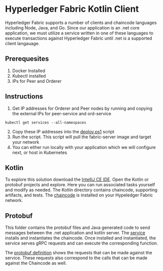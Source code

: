 # Hyperledger Fabric Kotlin Client
Hyperledger Fabric supports a number of clients and chaincode languages including Node, Java, and Go. Since our application is an .net core application, we must utilize a service written in one of these languages to execute transactions against Hyperledger Fabric until .net is a supported client langauage.

## Prerequesites

1. Docker Installed
2. Kubectl installed
3. IPs for Peer and Orderer

## Instructions

1. Get IP addresses for Orderer and Peer nodes by running and copying the external IPs for peer-service and ord-service
```
kubectl get services --all-namespaces
```
2. Copy these IP addresses into the [deploy.ps1](./deploy.ps1) script
3. Run the script. This script will pull the fabric-server image and target your network
4. You can either run locally with your application which we will configure next, or host in Kubernetes

## Kotlin
To explore this solution download the [IntelliJ CE IDE](https://www.jetbrains.com/idea/download/#section=windows). Open the Kotlin or protobuf projects and explore. Here you can run associated tasks yourself and modify as needed. The Kotlin directory contains chaincode, supporting artifacts, and tests. The [chaincode](./kotlin/chaincode/src/main/kotlin/com/contoso/healthcare/shim/HealthcareChaincode.kt) is installed on your Hypeledger Fabric network.

## Protobuf
This folder contains the protobuf files and Java generated code to send messages between the .net application and kotlin server. The [service](./protobuf/service/src/main/kotlin/com/contoso/healthcare/service/HealthcareServiceImpl.kt) installs and instantiates the chaincode. Once installed and instantiated, the service serves gRPC requests and can execute the corresponding function.

The [protobuf definition](./protobuf/service/src/main/proto/contoso/healthcare/service.proto) shows the requests that can be made against the service. These requests also correspond to the calls that can be made against the Chaincode as well.